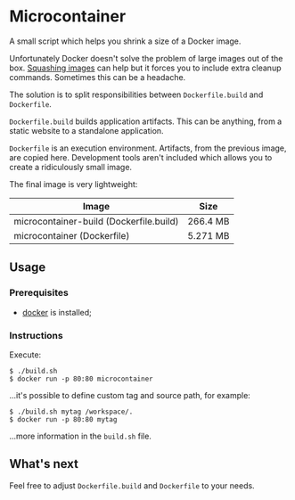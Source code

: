 # Microcontainer

A small script which helps you shrink a size of a Docker image.

Unfortunately Docker doesn't solve the problem of large images out of the box. [Squashing images](https://github.com/jwilder/docker-squash) can help but it forces you to include extra cleanup commands. Sometimes this can be a headache.

The solution is to split responsibilities between `Dockerfile.build` and `Dockerfile`.

`Dockerfile.build` builds application artifacts. This can be anything, from a static website to a standalone application.

`Dockerfile` is an execution environment. Artifacts, from the previous image, are copied here. Development tools aren't included which allows you to create a ridiculously small image.

The final image is very lightweight:

| Image                                   | Size     |
|-----------------------------------------|----------|
| microcontainer-build (Dockerfile.build) | 266.4 MB |
| microcontainer (Dockerfile)             | 5.271 MB |

## Usage

### Prerequisites

* [docker](https://www.docker.com/) is installed;

### Instructions

Execute:

    $ ./build.sh
    $ docker run -p 80:80 microcontainer

...it's possible to define custom tag and source path, for example:

    $ ./build.sh mytag /workspace/.
    $ docker run -p 80:80 mytag

...more information in the `build.sh` file.

## What's next

Feel free to adjust `Dockerfile.build` and `Dockerfile` to your needs.

